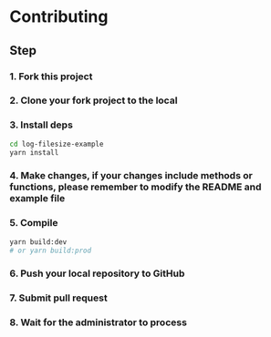 # Contributing

## Step

### 1. Fork this project

### 2. Clone your fork project to the local

### 3. Install deps

```sh
cd log-filesize-example
yarn install
```

### 4. Make changes, if your changes include methods or functions, please remember to modify the README and example file

### 5. Compile

```sh
yarn build:dev
# or yarn build:prod
```

### 6. Push your local repository to GitHub

### 7. Submit pull request

### 8. Wait for the administrator to process
